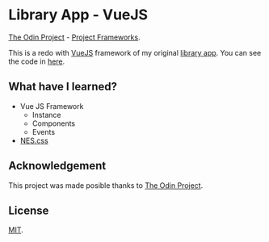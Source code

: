 # Library App - VueJS
[The Odin Project](https://www.theodinproject.com/) - [Project Frameworks](https://www.theodinproject.com/courses/javascript/lessons/frameworks).

This is a redo with [VueJS](https://vuejs.org/) framework of my original [library app](https://andrsrz.github.io/library/).
You can see the code in [here](https://github.com/Andrsrz/library).

## What have I learned?
* Vue JS Framework
  * Instance
  * Components
  * Events
* [NES.css](https://nostalgic-css.github.io/NES.css/)

## Acknowledgement
This project was made posible thanks to [The Odin Project](https://www.theodinproject.com/).

## License
[MIT](https://mit-license.org/).
